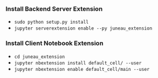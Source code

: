 ### Install Backend Server Extension
- `sudo python setup.py install`
- `jupyter serverextension enable --py juneau_extension`

### Install Client Notebook Extension
- `cd juneau_extension`
- `jupyter nbextension install default_cell/ --user`
- `jupyter nbextension enable default_cell/main --user`